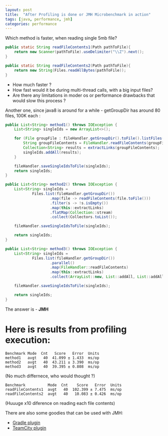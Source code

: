 ```yaml
---
layout: post
title:  "After Profiling is done or JMH Microbenchmark in action"
tags: [java, performance, jmh]
categories: performance
---
```


Which method is faster, when reading single 5mb file?
```java
public static String readFileContents1(Path pathToFile){
    return new Scanner(pathToFile).useDelimiter("\\Z").next();
}

public static String readFileContents2(Path pathToFile){
    return new String(Files.readAllBytes(pathToFile));
}
```

* How much faster ? 
* How fast would it be during multi-thread calls, with a big input files?
* Are there any limitations in moder os or performance drawbacks that would slow this process ? 


Another one, since java8 is around for a while - getGroupDir has around 80 files, 100K each :
```java
public List<String> method1() throws IOException {
    List<String> singleIds = new ArrayList<>();

    for (File groupFile : fileHandler.getGroupDir().toFile().listFiles()) {
        String groupFileContents = FileHandler.readFileContents(groupFile.toPath());
        Collection<String> results = extractLinks(groupFileContents);
        singleIds.addAll(results);
    }

    fileHandler.saveSingleIdsToFile(singleIds);
    return singleIds;
}
```
```java
public List<String> method2() throws IOException {
    List<String> singleIds =
            Files.list(fileHandler.getGroupDir())
                    .map(file -> readFileContents(file.toFile()))
                    .filter(s -> !s.isEmpty())
                    .map(this::extractLinks)
                    .flatMap(Collection::stream)
                    .collect(Collectors.toList());

    fileHandler.saveSingleIdsToFile(singleIds);

    return singleIds;
}
```
```java
public List<String> method3() throws IOException {
    List<String> singleIds =
            Files.list(fileHandler.getGroupDir())
                    .parallel()
                    .map(FileHandler::readFileContents)
                    .map(this::extractLinks)
                    .collect(ArrayList::new, List::addAll, List::addAll);

    fileHandler.saveSingleIdsToFile(singleIds);

    return singleIds;
}
```

The answer is - __JMH__

# Here is results from profiling execution:
```
Benchmark Mode  Cnt   Score   Error  Units
method1   avgt   40  41.099 ± 1.433  ms/op
method2   avgt   40  43.211 ± 3.390  ms/op
method3   avgt   40  39.395 ± 0.808  ms/op
```
(No much differnece, who would thought ?)

```
Benchmark          Mode  Cnt    Score   Error  Units
readFileContents1  avgt   40  102.399 ± 7.475  ms/op
readFileContents2  avgt   40   10.083 ± 0.426  ms/op
```
(Huuuge x10 diference on reading each file contents)


There are also some goodies that can be used with JMH:
* [Gradle plugin][gradle-plugin] 
* [TeamCity plugin][teamcity-plugin]



[gradle-plugin]: https://github.com/melix/jmh-gradle-plugin
[teamcity-plugin]: https://github.com/presidentio/teamcity-plugin-jmh